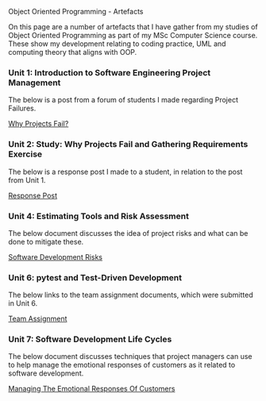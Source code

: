 Object Oriented Programming - Artefacts 

On this page are a number of artefacts that I have gather from my studies of Object Oriented Programming as part of my MSc Computer Science course. These show my development relating to coding practice, UML and computing theory that aligns with OOP.


### Unit 1: Introduction to Software Engineering Project Management 

The below is a post from a forum of students I made regarding Project Failures.

[Why Projects Fail?](/pdf/project_failure_study.pdf)


### Unit 2: Study: Why Projects Fail and Gathering Requirements Exercise

The below is a response post I made to a student, in relation to the post from Unit 1.

[Response Post](/pdf/response_post.pdf)


### Unit 4: Estimating Tools and Risk Assessment

The below document discusses the idea of project risks and what can be done to mitigate these.

[Software Development Risks](/pdf/software_development_risks.pdf)


### Unit 6: pytest and Test-Driven Development

The below links to the team assignment documents, which were submitted in Unit 6.

[Team Assignment](/team_assignment.md)


### Unit 7: Software Development Life Cycles

The below document discusses techniques that project managers can use to help manage the emotional responses of customers as it related to software development.

[Managing The Emotional Responses Of Customers](/pdf/emotional_response_customer.pdf)





